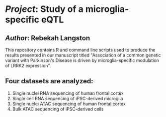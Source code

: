# *Project*: Study of a microglia-specific eQTL
## *Author*: Rebekah Langston


This repository contains R and command line scripts used to produce the results presented in our manuscript titled "Association of a common genetic variant with Parkinson's Disease is driven by microglia-specific modulation of LRRK2 expression".

## Four datasets are analyzed:
1. Single nuclei RNA sequencing of human frontal cortex
1. Single cell RNA sequencing of iPSC-derived microglia
1. Single nuclei ATAC sequencing of human frontal cortex
1. Bulk ATAC sequencing of iPSC-derived cells
